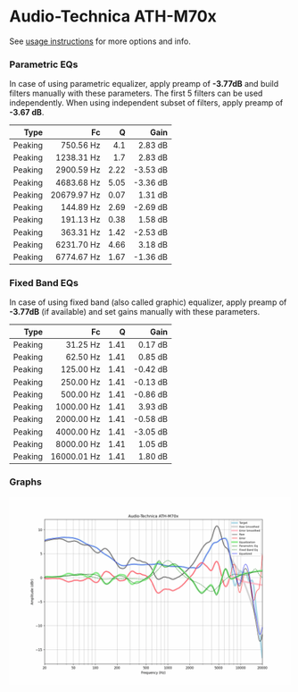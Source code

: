 # Audio-Technica ATH-M70x
See [usage instructions](https://github.com/jaakkopasanen/AutoEq#usage) for more options and info.

### Parametric EQs
In case of using parametric equalizer, apply preamp of **-3.77dB** and build filters manually
with these parameters. The first 5 filters can be used independently.
When using independent subset of filters, apply preamp of **-3.67 dB**.

| Type    | Fc          |    Q | Gain     |
|--------:|------------:|-----:|---------:|
| Peaking | 750.56 Hz   | 4.1  | 2.83 dB  |
| Peaking | 1238.31 Hz  | 1.7  | 2.83 dB  |
| Peaking | 2900.59 Hz  | 2.22 | -3.53 dB |
| Peaking | 4683.68 Hz  | 5.05 | -3.36 dB |
| Peaking | 20679.97 Hz | 0.07 | 1.31 dB  |
| Peaking | 144.89 Hz   | 2.69 | -2.69 dB |
| Peaking | 191.13 Hz   | 0.38 | 1.58 dB  |
| Peaking | 363.31 Hz   | 1.42 | -2.53 dB |
| Peaking | 6231.70 Hz  | 4.66 | 3.18 dB  |
| Peaking | 6774.67 Hz  | 1.67 | -1.36 dB |

### Fixed Band EQs
In case of using fixed band (also called graphic) equalizer, apply preamp of **-3.77dB**
(if available) and set gains manually with these parameters.

| Type    | Fc          |    Q | Gain     |
|--------:|------------:|-----:|---------:|
| Peaking | 31.25 Hz    | 1.41 | 0.17 dB  |
| Peaking | 62.50 Hz    | 1.41 | 0.85 dB  |
| Peaking | 125.00 Hz   | 1.41 | -0.42 dB |
| Peaking | 250.00 Hz   | 1.41 | -0.13 dB |
| Peaking | 500.00 Hz   | 1.41 | -0.86 dB |
| Peaking | 1000.00 Hz  | 1.41 | 3.93 dB  |
| Peaking | 2000.00 Hz  | 1.41 | -0.58 dB |
| Peaking | 4000.00 Hz  | 1.41 | -3.05 dB |
| Peaking | 8000.00 Hz  | 1.41 | 1.05 dB  |
| Peaking | 16000.01 Hz | 1.41 | 1.80 dB  |

### Graphs
![](./Audio-Technica%20ATH-M70x.png)